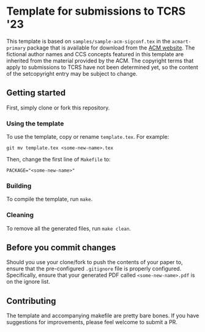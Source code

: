 # Template for submissions to TCRS '23
This template is based on `samples/sample-acm-sigconf.tex` in the
`acmart-primary` package that is available for download from the [ACM
website](https://authors.acm.org/proceedings/production-information/preparing-your-article-with-latex).
The fictional author names and CCS concepts featured in this template are
inherited from the material provided by the ACM. The copyright terms that apply
to submissions to TCRS have not been determined yet, so the content of the
setcopyright entry may be subject to change.

## Getting started
First, simply clone or fork this repository.
### Using the template
To use the template, copy or rename `template.tex`. For example:
```
git mv template.tex <some-new-name>.tex
```
Then, change the first line of `Makefile` to:
```
PACKAGE="<some-new-name>"
```

### Building
To compile the template, run `make`. 

### Cleaning
To remove all the generated files, run `make clean`.

## Before you commit changes
Should you use your clone/fork to push the contents of your paper to, ensure that the pre-configured `.gitignore` file is properly configured. Specifically, ensure that your generated PDF called `<some-new-name>.pdf` is on the ignore list.

## Contributing
The template and accompanying makefile are pretty bare bones. If you have
suggestions for improvements, please feel welcome to submit a PR.